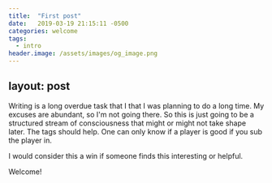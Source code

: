 ```yaml
---
title:  "First post"
date:   2019-03-19 21:15:11 -0500
categories: welcome
tags:
  - intro
header.image: /assets/images/og_image.png
---
```



layout: post
---
Writing is a long overdue task that I that I was planning to do a long time. My excuses are abundant, so I'm not going there. So this is just going to be a structured stream of consciousness that might or might not take shape later. The tags should help. One can only know if a player is good if you sub the player in.

I would consider this a win if someone finds this interesting or helpful.

Welcome!
